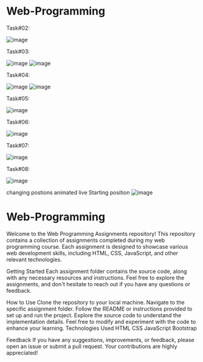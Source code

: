 # Web-Programming

Task#02:

![image](https://github.com/abdullah7701/Web-Programming/assets/81309380/733fe3be-110d-4d7a-b8d5-e23811caf4c2)

Task#03:

![image](https://github.com/abdullah7701/Web-Programming/assets/81309380/5e294b12-da34-40b1-a480-5e222ce43924)
![image](https://github.com/abdullah7701/Web-Programming/assets/81309380/dae998b4-bf52-4716-9140-6f889ff6b5a8)


Task#04:

![image](https://github.com/abdullah7701/Web-Programming/assets/81309380/428eaa18-f568-4922-896e-1d9541991237)
![image](https://github.com/abdullah7701/Web-Programming/assets/81309380/2facecb3-b310-4035-a1cc-f4174c9aceb8)


Task#05:

![image](https://github.com/abdullah7701/Web-Programming/assets/81309380/84b6ba74-6b6e-49e4-88d2-d2fa04292ede)


Task#06:

![image](https://github.com/abdullah7701/Web-Programming/assets/81309380/43bcd6ed-41b2-403c-ac45-9b333028e255)


Task#07:

![image](https://github.com/abdullah7701/Web-Programming/assets/81309380/7e6145d1-ffdf-45e6-9ea4-8f9f830c8cf8)


Task#08:

![image](https://github.com/abdullah7701/Web-Programming/assets/81309380/4de49b06-dbcb-48f7-a66a-78e0b5629f51)

changing postions animated live
Starting position
![image](https://github.com/abdullah7701/Web-Programming/assets/81309380/891437ac-f1e5-4f1b-a84f-2f8aad62cf72)






# Web-Programming
Welcome to the Web Programming Assignments repository! This repository contains a collection of assignments completed during my web programming course.
Each assignment is designed to showcase various web development skills, including HTML, CSS, JavaScript, and other relevant technologies.



Getting Started
Each assignment folder contains the source code, along with any necessary resources and instructions. Feel free to explore the assignments, and don't hesitate to reach out if you have any questions or feedback.

How to Use
Clone the repository to your local machine.
Navigate to the specific assignment folder.
Follow the README or instructions provided to set up and run the project.
Explore the source code to understand the implementation details.
Feel free to modify and experiment with the code to enhance your learning.
Technologies Used
HTML
CSS
JavaScript
Bootstrap




Feedback
If you have any suggestions, improvements, or feedback, please open an issue or submit a pull request. 
Your contributions are highly appreciated!




